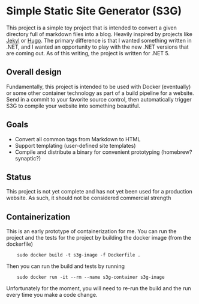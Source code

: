 # Simple Static Site Generator (S3G)

This project is a simple toy project that is intended to convert a given
directory full of markdown files into a blog. Heavily inspired by projects like
[Jekyl](https://jekyllrb.com "Jekyl homepage") or [Hugo](https://gohugo.io "Hugo
homepage"). The primary difference is that I wanted something written in .NET,
and I wanted an opportunity to play with the new .NET versions that are coming
out. As of this writing, the project is written for .NET 5.

## Overall design

Fundamentally, this project is intended to be used with Docker (eventually) or
some other container technology as part of a build pipeline for a website. Send
in a commit to your favorite source control, then automatically trigger S3G to
compile your website into something beautiful.

## Goals

- Convert all common tags from Markdown to HTML
- Support templating (user-defined site templates)
- Compile and distribute a binary for convenient prototyping (homebrew? synaptic?)

## Status

This project is not yet complete and has not yet been used for a production
website. As such, it should not be considered commercial strength

## Containerization

This is an early prototype of containerization for me. You can run the project
and the tests for the project by building the docker image (from the dockerfile) 
```
    sudo docker build -t s3g-image -f Dockerfile .
```

Then you can run the build and tests by running 
```
    sudo docker run -it --rm --name s3g-container s3g-image
```

Unfortunately for the moment, you will need to re-run the build and the run
every time you make a code change.
